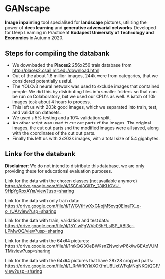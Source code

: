 # GANscape
**Image inpainting** tool specialised for **landscape** pictures, utilizing the power of **deep learning** and **generative adversarial networks**. Developed for Deep Learning in Practice at **Budapest University of Technology and Economics** in Autumn 2020.

## Steps for compiling the databank
- We downloaded the **Places2** 256x256 train database from http://places2.csail.mit.edu/download.html
- Out of the about 1.8 million images, 244k were from categories, that we considered potentially useful.
- The YOLOv3 neural network was used to exclude images that contained people. We did this by distributing files into smaller folders, so that can be run on Colaboratory, but we used our CPU's as well. A batch of 10k images took about 4 hours to process.
- This left us with 203k good images, which we separated into train, test, and validation datasets.
- We used a 5% testing and a 10% validation split.
- An other script was used to cut out parts of the images. The original images, the cut out parts and the modified images were all saved, along with the coordinates of the cut out parts.
- Finally this left us with 3x203k images, with a total size of 5.4 gigabytes.

## Links for the databank

**Disclaimer**: We do not intend to distribute this database, we are only providing these for educational evaluation purposes.

Link for the data with the chosen classes:(not available anymore)
https://drive.google.com/file/d/15SSnj3CllTz_73jKHOVU-9HpYgRpxAYm/view?usp=sharing

Link for the data with only train data:
https://drive.google.com/file/d/1WGVtHwXxGNojM5xvq0EinaTX_q-o_rUA/view?usp=sharing

Link for the data with train, validation and test data:
https://drive.google.com/file/d/15Y-wFgWVc06hFLslSP_ABl3cr-LPMwOQ/view?usp=sharing

Link for the data with the 64x64 pictures:
https://drive.google.com/file/d/1mkQG3OeBWKsnZNwciwP6k0wGEAoVUMTM/view?usp=sharing

Link for the data with the 64x64 pictures that have 28x28 cropped parts:
https://drive.google.com/file/d/1_RrWfKYkiXOKfmU8UxtWFqMNqNKQtQGF/view?usp=sharing

